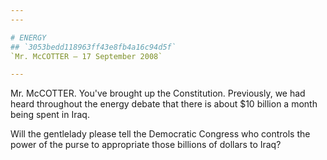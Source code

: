 ```yaml
---
---

# ENERGY
## `3053bedd118963ff43e8fb4a16c94d5f`
`Mr. McCOTTER — 17 September 2008`

---
```



Mr. McCOTTER. You've brought up the Constitution. Previously, we had 
heard throughout the energy debate that there is about $10 billion a 
month being spent in Iraq.

Will the gentlelady please tell the Democratic Congress who controls 
the power of the purse to appropriate those billions of dollars to 
Iraq?